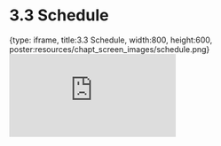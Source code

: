 # 3.3 Schedule
 
{type: iframe, title:3.3 Schedule, width:800, height:600, poster:resources/chapt_screen_images/schedule.png}
![](https://andrew-bortvin.github.io/slimNotes/no_toc/schedule.html)
 

 
